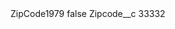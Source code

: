 <?xml version="1.0" encoding="UTF-8"?>
<CustomMetadata xmlns="http://soap.sforce.com/2006/04/metadata" xmlns:xsi="http://www.w3.org/2001/XMLSchema-instance" xmlns:xsd="http://www.w3.org/2001/XMLSchema">
    <label>ZipCode1979</label>
    <protected>false</protected>
    <values>
        <field>Zipcode__c</field>
        <value xsi:type="xsd:string">33332</value>
    </values>
</CustomMetadata>
